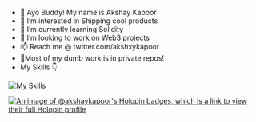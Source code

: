 - 👋 Ayo Buddy! My name is Akshay Kapoor
- 👀 I’m interested in Shipping cool products
- 🌱 I’m currently learning Solidity
- 💞️ I’m looking to work on Web3 projects
- 📫 Reach me @ twitter.com/akshxykapoor
- 🧿Most of my dumb work is in private repos!
- My Skills 👇

[![My Skills](https://skillicons.dev/icons?i=html,css,js,ts,solidity,tailwindcss,react,next,figma,git,github,vscode)](https://skillicons.dev)
<!---
Akshay-Kapoor/Akshay-Kapoor is a ✨ special ✨ repository because its `README.md` (this file) appears on your GitHub profile.
You can click the Preview link to take a look at your changes.
--->
[![An image of @akshaykapoor's Holopin badges, which is a link to view their full Holopin profile](https://holopin.me/akshaykapoor)](https://holopin.io/@akshaykapoor)
